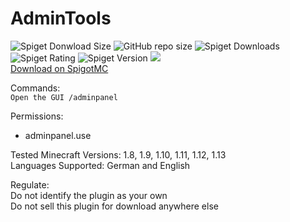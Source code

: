 # AdminTools

![Spiget Donwload Size](https://img.shields.io/spiget/download-size/63453?style=for-the-badge&logo=appveyor) ![GitHub repo size](https://img.shields.io/github/repo-size/skyhill2003/AdminTools?style=for-the-badge&logo=appveyor) ![Spiget Downloads](https://img.shields.io/spiget/downloads/63453?style=for-the-badge&logo=appveyor) ![Spiget Rating](https://img.shields.io/spiget/rating/63453?style=for-the-badge&logo=appveyor) 
![Spiget Version](https://img.shields.io/spiget/version/63453?style=for-the-badge&logo=appveyor) ![](https://img.shields.io/spiget/tested-versions/63453?style=for-the-badge&logo=appveyor?style=for-the-badge&logo=appveyor)
<br>[Download on SpigotMC](https://www.spigotmc.org/resources/admincontrolpanel-merry-christmas-free-coming-soon-confing.63453)


Commands:<br>
``Open the GUI /adminpanel``

Permissions:
- adminpanel.use

Tested Minecraft Versions:
1.8, 1.9, 1.10, 1.11, 1.12, 1.13
<br>Languages Supported:
German and English

Regulate:<br>
Do not identify the plugin as your own<br>
Do not sell this plugin for download anywhere else
